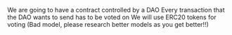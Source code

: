 We are going to have a contract controlled by a DAO
Every transaction that the DAO wants to send has to be voted on
We will use ERC20 tokens for voting (Bad model, please research better models as you get better!!)